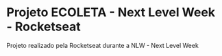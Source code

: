 # Projeto ECOLETA - Next Level Week - Rocketseat
 Projeto realizado pela Rocketseat durante a NLW - Next Level Week
